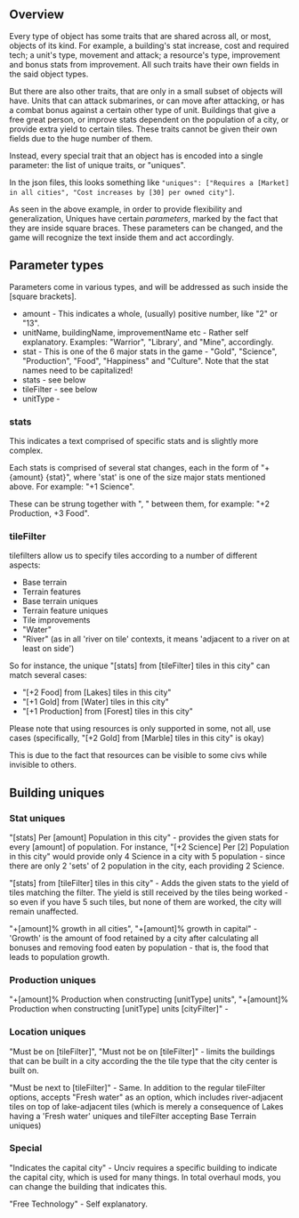 ## Overview

Every type of object has some traits that are shared across all, or most, objects of its kind. For example, a building's stat increase, cost and required tech; a unit's type, movement and attack; a resource's type, improvement and bonus stats from improvement. All such traits have their own fields in the said object types.

But there are also other traits, that are only in a small subset of objects will have. Units that can attack submarines, or can move after attacking, or  has a combat bonus against a certain other type of unit. Buildings that give a free great person, or improve stats dependent on the population of a city, or provide extra yield to certain tiles. These traits cannot be given their own fields due to the huge number of them.

Instead, every special trait that an object has is encoded into a single parameter: the list of unique traits, or "uniques".

In the json files, this looks something like `"uniques": ["Requires a [Market] in all cities", "Cost increases by [30] per owned city"]`.

As seen in the above example, in order to provide flexibility and generalization, Uniques have certain *parameters*, marked by the fact that they are inside square braces. These parameters can be changed, and the game will recognize the text inside them and act accordingly.

## Parameter types

Parameters come in various types, and will be addressed as such inside the [square brackets].

- amount - This indicates a whole, (usually) positive number, like "2" or "13".
- unitName, buildingName, improvementName etc - Rather self explanatory. Examples: "Warrior", "Library', and "Mine", accordingly.
- stat - This is one of the 6 major stats in the game - "Gold", "Science", "Production", "Food", "Happiness" and "Culture". Note that the stat names need to be capitalized!
- stats - see below
- tileFilter - see below
- unitType - 

### stats

This indicates a text comprised of specific stats and is slightly more complex.

Each stats is comprised of several stat changes, each in the form of "+{amount} {stat}", where 'stat' is one of the size major stats mentioned above.
For example: "+1 Science".

These can be strung together with ", " between them, for example: "+2 Production, +3 Food".

### tileFilter

tilefilters allow us to specify tiles according to a number of different aspects:

- Base terrain
- Terrain features
- Base terrain uniques
- Terrain feature uniques
- Tile improvements
- "Water"
- "River" (as in all 'river on tile' contexts, it means 'adjacent to a river on at least on side')

So for instance, the unique "[stats] from [tileFilter] tiles in this city" can match several cases:
- "[+2 Food] from [Lakes] tiles in this city"
- "[+1 Gold] from [Water] tiles in this city"
- "[+1 Production] from [Forest] tiles in this city"

Please note that using resources is only supported in some, not all, use cases (specifically, "[+2 Gold] from [Marble] tiles in this city" is okay)

This is due to the fact that resources can be visible to some civs while invisible to others.

## Building uniques

### Stat uniques

"[stats] Per [amount] Population in this city" - provides the given stats for every [amount] of population. For instance, "[+2 Science] Per [2] Population in this city" would provide only 4 Science in a city with 5 population - since there are only 2 'sets' of 2 population in the city, each providing 2 Science.

"[stats] from [tileFilter] tiles in this city" - Adds the given stats to the yield of tiles matching the filter. The yield is still received by the tiles being worked - so even if you have 5 such tiles, but none of them are worked, the city will remain unaffected.

"+[amount]% growth in all cities", "+[amount]% growth in capital" - 'Growth' is the amount of food retained by a city after calculating all bonuses and removing food eaten by population - that is, the food that leads to population growth.

### Production uniques

"+[amount]% Production when constructing [unitType] units", "+[amount]% Production when constructing [unitType] units [cityFilter]" - 

### Location uniques

"Must be on [tileFilter]", "Must not be on [tileFilter]" - limits the buildings that can be built in a city according the the tile type that the city center is built on.

"Must be next to [tileFilter]" - Same. In addition to the regular tileFilter options, accepts "Fresh water" as an option, which includes river-adjacent tiles on top of lake-adjacent tiles (which is merely a consequence of Lakes having a 'Fresh water' uniques and tileFilter accepting Base Terrain uniques)


### Special

"Indicates the capital city" - Unciv requires a specific building to indicate the capital city, which is used for many things. In total overhaul mods, you can change the building that indicates this.

"Free Technology" - Self explanatory.
